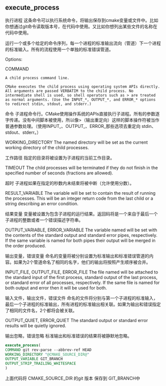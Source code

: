 ## execute_process

执行进程
    这条命令可以执行系统命令，将输出保存到cmake变量或文件中。比如你想通过git命令读取版本号，在代码中使用。又比如你想列出某些文件的名称在代码中使用。

运行一个或多个给定的命令序列，每一个进程的标准输出流向（管道）下一个进程的标准输入。所有的流程使用一个单独的标准错误管道。

Options:

COMMAND

    A child process command line.

    CMake executes the child process using operating system APIs directly. All arguments are passed VERBATIM to the child process. No intermediate shell is used, so shell operators such as > are treated as normal arguments. (Use the INPUT_*, OUTPUT_*, and ERROR_* options to redirect stdin, stdout, and stderr.)

命令
    子进程命令行。CMake使用操作系统的APIs直接执行子进程。所有的参数逐字传递。没有中间脚本被使用，所以像>（输出重定向）这样的脚本操作符被当作普通参数处理。（使用INPUT_、OUTPUT_、ERROR_那些选项去重定向 stdin、stdout、stderr。）

WORKING_DIRECTORY
    The named directory will be set as the current working directory of the child processes.

工作路径
    指定的目录将被设置为子进程的当前工作目录。

TIMEOUT
    The child processes will be terminated if they do not finish in the specified number of seconds (fractions are allowed).

超时
    子进程如果在指定的秒数内未结束将被中断（允许使用分数）。

RESULT_VARIABLE
    The variable will be set to contain the result of running the processes. This will be an integer return code from the last child or a string describing an error condition.

结果变量
    变量被设置为包含子进程的运行结果。返回码将是一个来自于最后一个子进程的整数或者一个错误描述字符串。

OUTPUT_VARIABLE, ERROR_VARIABLE
    The variable named will be set with the contents of the standard output and standard error pipes, respectively. If the same variable is named for both pipes their output will be merged in the order produced.

输出变量，错误变量
    命名的变量将被分别设置为标准输出和标准错误管道的内容。如果为2个管道命名了相同的名字，他们的输出将按照产生顺序被合并。

INPUT_FILE, OUTPUT_FILE, ERROR_FILE
    The file named will be attached to the standard input of the first process, standard output of the last process, or standard error of all processes, respectively. If the same file is named for both output and error then it will be used for both.

输入文件，输出文件，错误文件
    命名的文件将分别与第一个子进程的标准输入，最后一个子进程的标准输出，所有进程的标准输出相关联。如果为输出和错误指定了相同的文件名，2个都将会被关联。

OUTPUT_QUIET, ERROR_QUIET
    The standard output or standard error results will be quietly ignored.

输出忽略，错误忽略
    标准输出和标准错误的结果将被静默地忽略。


```cmake
execute_process(
COMMAND git rev-parse --abbrev-ref HEAD
WORKING_DIRECTORY "@CMAKE_SOURCE_DIR@"
OUTPUT_VARIABLE GIT_BRANCH
OUTPUT_STRIP_TRAILING_WHITESPACE
)
```

上面代码将 CMAKE_SOURCE_DIR 的git 版本 保存到 GIT_BRANCH中